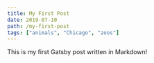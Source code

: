 ```yaml
---
title: My First Post
date: 2019-07-10
path: /my-first-post
tags: ["animals", "Chicago", "zoos"]
---
```

This is my first Gatsby post written in Markdown!
